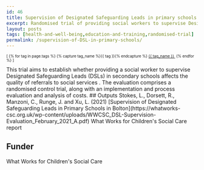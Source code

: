 ```yaml
---
id: 46
title: Supervision of Designated Safeguarding Leads in primary schools 
excerpt: Randomised trial of providing social workers to supervise Designated Safeguarding Leads in secondary schools
layout: posts
tags: [health-and-well-being,education-and-training,randomised-trial]
permalink: /supervision-of-DSL-in-primary-schools/
---
```

<div>
  <p style="font-size:.7em;">
    [
    {% for tag in page.tags %}
      {% capture tag_name %}{{ tag }}{% endcapture %}
      <a href="/{{ tag_name }}"><nobr>{{ tag_name }}</nobr>&nbsp;</a>
    {% endfor %}
    ]
  </p>
</div>
This trial aims to establish whether providing a social worker to supervise Designated Safeguarding Leads (DSLs) in secondary schools affects the quality of referrals to social services . The evaluation comprises a randomised control trial, along with an implementation and process evaluation and analysis of costs.
## Outputs
Stokes, L., Dorsett, R., Manzoni, C., Runge, J. and Xu, L. (2021) [Supervision of Designated Safeguarding Leads in Primary Schools in Bolton](https://whatworks-csc.org.uk/wp-content/uploads/WWCSC_DSL-Supervision-Evaluation_February_2021_A.pdf) What Works for Children's Social Care report

## Funder
What Works for Children's Social Care
